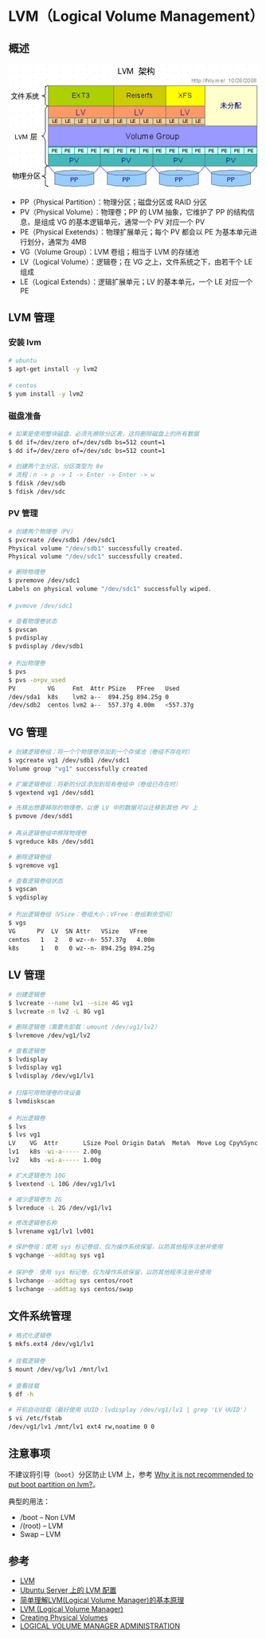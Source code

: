 # LVM（Logical Volume Management）

## 概述

![lvm](../.images/lvm.png)

* PP（Physical Partition）：物理分区；磁盘分区或 RAID 分区
* PV（Physical Volume）：物理卷；PP 的 LVM 抽象，它维护了 PP 的结构信息，是组成 VG 的基本逻辑单元，通常一个 PV 对应一个 PV
* PE（Physical Exetends）：物理扩展单元；每个 PV 都会以 PE 为基本单元进行划分，通常为 4MB
* VG（Volume Group）：LVM 卷组；相当于 LVM 的存储池
* LV（Logical Volume）：逻辑卷；在 VG 之上，文件系统之下，由若干个 LE 组成
* LE（Logical Extends）：逻辑扩展单元；LV 的基本单元，一个 LE 对应一个 PE

## LVM 管理

### 安装 lvm

```bash
# ubuntu
$ apt-get install -y lvm2

# centos
$ yum install -y lvm2
```

### 磁盘准备

```bash
# 如果是使用整块磁盘，必须先擦除分区表，这将删除磁盘上的所有数据
$ dd if=/dev/zero of=/dev/sdb bs=512 count=1
$ dd if=/dev/zero of=/dev/sdc bs=512 count=1
```

```bash
# 创建两个主分区，分区类型为 8e
# 流程：n -> p -> 1 -> Enter -> Enter -> w
$ fdisk /dev/sdb
$ fdisk /dev/sdc
```

### PV 管理

```bash
# 创建两个物理卷（PV）
$ pvcreate /dev/sdb1 /dev/sdc1
Physical volume "/dev/sdb1" successfully created.
Physical volume "/dev/sdc1" successfully created.
```

```bash
# 删除物理卷
$ pvremove /dev/sdc1
Labels on physical volume "/dev/sdc1" successfully wiped.

# pvmove /dev/sdc1
```

```bash
# 查看物理卷状态
$ pvscan
$ pvdisplay
$ pvdisplay /dev/sdb1

# 列出物理卷
$ pvs
$ pvs -o+pv_used
PV         VG     Fmt  Attr PSize   PFree   Used
/dev/sda1  k8s    lvm2 a--  894.25g 894.25g 0
/dev/sdb2  centos lvm2 a--  557.37g 4.00m   <557.37g
```

## VG 管理

```bash
# 创建逻辑卷组：将一个个物理卷添加到一个存储池（卷组不存在时）
$ vgcreate vg1 /dev/sdb1 /dev/sdc1
Volume group "vg1" successfully created
```

```bash
# 扩展逻辑卷组：将新的分区添加到现有卷组中（卷组已存在时）
$ vgextend vg1 /dev/sdd1
```

```bash
# 先移出想要移除的物理卷，以便 LV 中的数据可以迁移到其他 PV 上
$ pvmove /dev/sdd1

# 再从逻辑卷组中移除物理卷
$ vgreduce k8s /dev/sdd1
```

```bash
# 删除逻辑卷组
$ vgremove vg1
```

```bash
# 查看逻辑卷组状态
$ vgscan
$ vgdisplay

# 列出逻辑卷组（VSize：卷组大小；VFree：卷组剩余空间）
$ vgs
VG      PV  LV  SN Attr   VSize   VFree
centos   1   2   0 wz--n- 557.37g   4.00m
k8s      1   0   0 wz--n- 894.25g 894.25g
```

## LV 管理

```bash
# 创建逻辑卷
$ lvcreate --name lv1 --size 4G vg1
$ lvcreate -n lv2 -L 8G vg1
```

```bash
# 删除逻辑卷（需要先卸载：umount /dev/vg1/lv2）
$ lvremove /dev/vg1/lv2
```

```bash
# 查看逻辑卷
$ lvdisplay
$ lvdisplay vg1
$ lvdisplay /dev/vg1/lv1

# 扫描可用物理卷的块设备
$ lvmdiskscan

# 列出逻辑卷
$ lvs
$ lvs vg1
LV    VG  Attr       LSize Pool Origin Data%  Meta%  Move Log Cpy%Sync Convert
lv1   k8s -wi-a----- 2.00g
lv2   k8s -wi-a----- 1.00g
```

```bash
# 扩大逻辑卷为 10G
$ lvextend -L 10G /dev/vg1/lv1
```

```bash
# 减少逻辑卷为 2G
$ lvreduce -L 2G /dev/vg1/lv1
```

```bash
# 修改逻辑卷名称
$ lvrename vg1/lv1 lv001
```

```bash
# 保护卷组：使用 sys 标记卷组，仅为操作系统保留，以防其他程序注册并使用
$ vgchange --addtag sys vg1

# 保护卷：使用 sys 标记卷，仅为操作系统保留，以防其他程序注册并使用
$ lvchange --addtag sys centos/root
$ lvchange --addtag sys centos/swap
```

## 文件系统管理

```bash
# 格式化逻辑卷
$ mkfs.ext4 /dev/vg1/lv1

# 挂载逻辑卷
$ mount /dev/vg/lv1 /mnt/lv1

# 查看挂载
$ df -h
```

```bash
# 开机自动挂载（最好使用 UUID：lvdisplay /dev/vg1/lv1 | grep 'LV UUID'）
$ vi /etc/fstab
/dev/vg1/lv1 /mnt/lv1 ext4 rw,noatime 0 0
```

## 注意事项

不建议将引导（`boot`）分区防止 LVM 上，参考 [Why it is not recommended to put boot partition on lvm?](https://unix.stackexchange.com/questions/199586/why-it-is-not-recommended-to-put-boot-partition-on-lvm)。

典型的用法：

* /boot – Non LVM
* /(root) – LVM
* Swap – LVM

## 参考

* [LVM](https://wiki.archlinux.org/index.php/LVM_(%E7%AE%80%E4%BD%93%E4%B8%AD%E6%96%87))
* [Ubuntu Server 上的 LVM 配置](http://www.cnblogs.com/yasmi/articles/4835644.html)
* [简单理解LVM(Logical Volume Manager)的基本原理](https://blog.csdn.net/ustc_dylan/article/details/7878284)
* [LVM (Logical Volume Manager)](https://www.centos.org/docs/5/html/Deployment_Guide-en-US/ch-lvm.html)
* [Creating Physical Volumes](https://www.centos.org/docs/5/html/Cluster_Logical_Volume_Manager/physvol_create.html)
* [LOGICAL VOLUME MANAGER ADMINISTRATION](https://access.redhat.com/documentation/en-us/red_hat_enterprise_linux/5/html/logical_volume_manager_administration/)